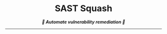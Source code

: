 <h1 align="center">SAST Squash</h1>
<p align="center"><i><b>🎉 Automate vulnerability remediation 🎉</b></i></p>

---
